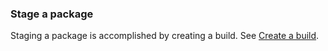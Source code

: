 ### Stage a package

Staging a package is accomplished by creating a build. See <a href=#create-a-build>Create a build</a>.

